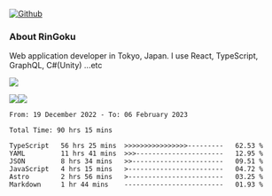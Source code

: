 [![Github](https://img.shields.io/github/followers/RinGoku?label=Follow&style=social)](https://github.com/RinGoku)

### About RinGoku
Web application developer in Tokyo, Japan.
I use React, TypeScript, GraphQL, C#(Unity) ...etc

![](https://github-profile-summary-cards.vercel.app/api/cards/profile-details?username=RinGoku&theme=default)

![](https://github-profile-summary-cards.vercel.app/api/cards/repos-per-language?username=RinGoku&theme=default)![](https://github-profile-summary-cards.vercel.app/api/cards/stats?username=RinGoku&theme=default)

<!--START_SECTION:waka-->

```text
From: 19 December 2022 - To: 06 February 2023

Total Time: 90 hrs 15 mins

TypeScript   56 hrs 25 mins  >>>>>>>>>>>>>>>>---------   62.53 %
YAML         11 hrs 41 mins  >>>----------------------   12.95 %
JSON         8 hrs 34 mins   >>-----------------------   09.51 %
JavaScript   4 hrs 15 mins   >------------------------   04.72 %
Astro        2 hrs 56 mins   >------------------------   03.25 %
Markdown     1 hr 44 mins    -------------------------   01.93 %
```

<!--END_SECTION:waka-->
